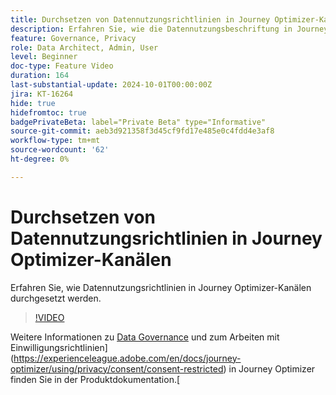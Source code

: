```yaml
---
title: Durchsetzen von Datennutzungsrichtlinien in Journey Optimizer-Kanälen
description: Erfahren Sie, wie die Datennutzungsbeschriftung in Journey Optimizer-Kanälen durchgesetzt wird.
feature: Governance, Privacy
role: Data Architect, Admin, User
level: Beginner
doc-type: Feature Video
duration: 164
last-substantial-update: 2024-10-01T00:00:00Z
jira: KT-16264
hide: true
hidefromtoc: true
badgePrivateBeta: label="Private Beta" type="Informative"
source-git-commit: aeb3d921358f3d45cf9fd17e485e0c4fdd4e3af8
workflow-type: tm+mt
source-wordcount: '62'
ht-degree: 0%

---
```



# Durchsetzen von Datennutzungsrichtlinien in Journey Optimizer-Kanälen

Erfahren Sie, wie Datennutzungsrichtlinien in Journey Optimizer-Kanälen durchgesetzt werden.

>[!VIDEO](https://video.tv.adobe.com/v/3434901/?learn=on)

Weitere Informationen zu [Data Governance](https://experienceleague.adobe.com/en/docs/journey-optimizer/using/privacy/action-privacy-restricted) und zum Arbeiten mit Einwilligungsrichtlinien](https://experienceleague.adobe.com/en/docs/journey-optimizer/using/privacy/consent/consent-restricted) in Journey Optimizer finden Sie in der Produktdokumentation.[